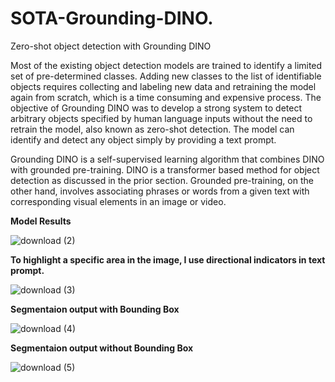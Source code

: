 # SOTA-Grounding-DINO.
Zero-shot object detection with Grounding DINO

Most of the existing object detection models are trained to identify a limited set of pre-determined classes. Adding new classes to the list of identifiable objects requires collecting and labeling new data and retraining the model again from scratch, which is a time consuming and expensive process. The objective of Grounding DINO was to develop a strong system to detect arbitrary objects specified by human language inputs without the need to retrain the model, also known as zero-shot detection. The model can identify and detect any object simply by providing a text prompt.

Grounding DINO is a self-supervised learning algorithm that combines DINO with grounded pre-training. DINO is a transformer based method for object detection as discussed in the prior section. Grounded pre-training, on the other hand, involves associating phrases or words from a given text with corresponding visual elements in an image or video.

**Model Results**

![download (2)](https://github.com/Arulkumar03/SOTA-Grounding-DINO.ipynb/assets/117987790/e06009a1-bdaf-4752-8c76-efe4269c1c3c)

**To highlight a specific area in the image, I use directional indicators in text prompt.**

![download (3)](https://github.com/Arulkumar03/SOTA-Grounding-DINO.ipynb/assets/117987790/0a33aa53-d7d2-44bc-85af-dd99fa4111f8)

**Segmentaion output with Bounding Box**

![download (4)](https://github.com/Arulkumar03/SOTA-Grounding-DINO.ipynb/assets/117987790/4cfdf3c7-d522-4fc3-bb42-2578baf4b0e1)

**Segmentaion output without Bounding Box**

![download (5)](https://github.com/Arulkumar03/SOTA-Grounding-DINO.ipynb/assets/117987790/494d17f0-03cf-49cb-bc10-05d76ec25307)
